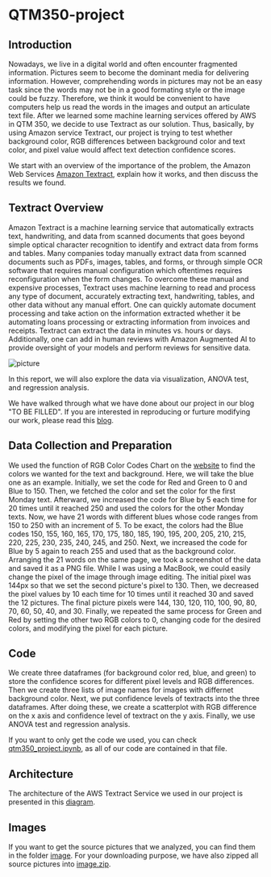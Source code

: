 # QTM350-project

## Introduction
Nowadays, we live in a digital world and often encounter fragmented information. Pictures seem to become the dominant media for delivering information.  However, comprehending words in pictures may not be an easy task since the words may not be in a good formating style or the image could be fuzzy. Therefore, we think it would be convenient to have computers help us read the words in the images and output an articulate text file. After we learned some machine learning services offered by AWS in QTM 350, we decide to use Textract as our solution. Thus, basically, by using Amazon service Textract, our project is trying to test whether background color, RGB differences between background color and text color, and pixel value would affect text detection confidence scores.

We start with an overview of the importance of the problem, the Amazon Web Services [Amazon Textract](https://docs.aws.amazon.com/textract/latest/dg/what-is.html), explain how it works, and then discuss the results we found.

## Textract Overview

Amazon Textract is a machine learning service that automatically extracts text, handwriting, and data from scanned documents that goes beyond simple optical character recognition to identify and extract data from forms and tables. Many companies today manually extract data from scanned documents such as PDFs, images, tables, and forms, or through simple OCR software that requires manual configuration which oftentimes requires reconfiguration when the form changes. To overcome these manual and expensive processes, Textract uses machine learning to read and process any type of document, accurately extracting text, handwriting, tables, and other data without any manual effort. One can quickly automate document processing and take action on the information extracted whether it be automating loans processing or extracting information from invoices and receipts. Textract can extract the data in minutes vs. hours or days. Additionally, one can add in human reviews with Amazon Augmented AI to provide oversight of your models and perform reviews for sensitive data. 

![picture](https://d1.awsstatic.com/Get-Cloud/Textract/product-page-diagram_Textract%402x.639922faebc8f38f768e38c3f620cc32725e8b0e.png)

In this report, we will also explore the data via visualization, ANOVA test, and regression analysis.

We have walked through what we have done about our project in our blog "TO BE FILLED". If you are interested in reproducing or furture modifying our work, please read this [blog](https://finalprojectqtm350.s3.amazonaws.com/Final+project.html).

## Data Collection and Preparation

We used the function of RGB Color Codes Chart on the [website](https://www.rapidtables.com/)  to find the colors we wanted for the text and background. Here, we will take the blue one as an example. Initially, we set the code for Red and Green to 0 and Blue to 150. Then, we fetched the color and set the color for the first Monday text. Afterward, we increased the code for Blue by 5 each time for 20 times until it reached 250 and used the colors for the other Monday texts. Now, we have 21 words with different blues whose code ranges from 150 to 250 with an increment of 5. To be exact, the colors had the Blue codes 150, 155, 160, 165, 170, 175, 180, 185, 190, 195, 200, 205, 210, 215, 220, 225, 230, 235, 240, 245, and 250. Next, we increased the code for Blue by 5 again to reach 255 and used that as the background color. Arranging the 21 words on the same page, we took a screenshot of the data and saved it as a PNG file. While I was using a MacBook, we could easily change the pixel of the image through image editing. The initial pixel was 144px so that we set the second picture's pixel to 130. Then, we decreased the pixel values by 10 each time for 10 times until it reached 30 and saved the 12 pictures. The final picture pixels were 144, 130, 120, 110, 100, 90, 80, 70, 60, 50, 40, and 30. Finally, we repeated the same process for Green and Red by setting the other two RGB colors to 0, changing code for the desired colors, and modifying the pixel for each picture.

## Code
We create three dataframes (for background color red, blue, and green) to store the confidence scores for different pixel levels and RGB differences. Then we create three lists of image names for images with differnet background color. Next, we put confidence levels of textracts into the three dataframes. After doing these, we create a scatterplot with RGB difference on the x axis and confidence level of textract on the y axis. Finally, we use ANOVA test and regression analysis.

If you want to only get the code we used, you can check [qtm350_project.ipynb](qtm350_project.ipynb), as all of our code are contained in that file.

## Architecture

The architecture of the AWS Textract Service we used in our project is presented in this [diagram](architecture.jpg).

## Images
If you want to get the source pictures that we analyzed, you can find them in the folder [image](image). For your downloading purpose, we have also zipped all source pictures into [image.zip](image.zip).
